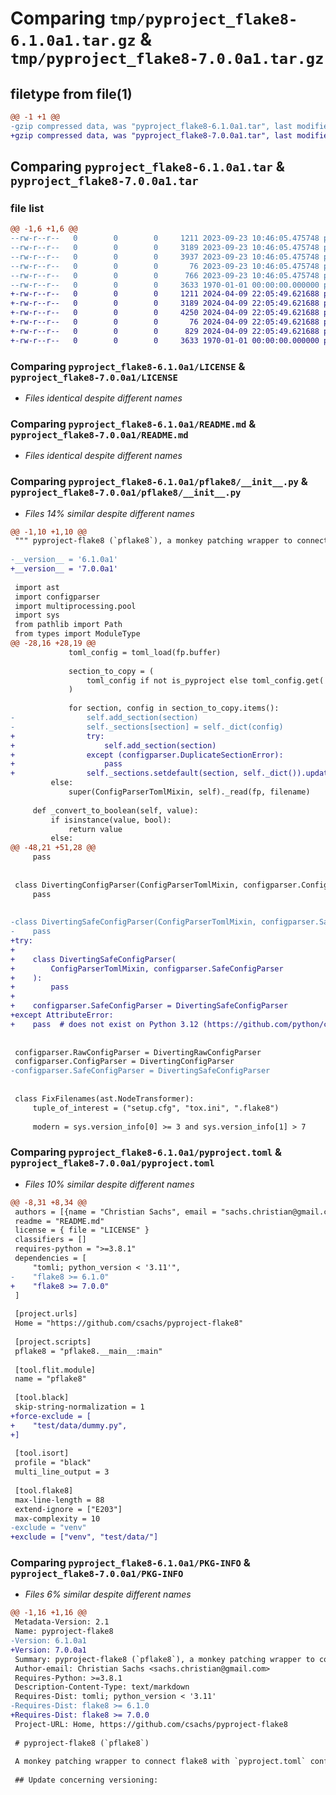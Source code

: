# Comparing `tmp/pyproject_flake8-6.1.0a1.tar.gz` & `tmp/pyproject_flake8-7.0.0a1.tar.gz`

## filetype from file(1)

```diff
@@ -1 +1 @@
-gzip compressed data, was "pyproject_flake8-6.1.0a1.tar", last modified: Fri Jan  1 00:00:00 2016, max compression
+gzip compressed data, was "pyproject_flake8-7.0.0a1.tar", last modified: Fri Jan  1 00:00:00 2016, max compression
```

## Comparing `pyproject_flake8-6.1.0a1.tar` & `pyproject_flake8-7.0.0a1.tar`

### file list

```diff
@@ -1,6 +1,6 @@
--rw-r--r--   0        0        0     1211 2023-09-23 10:46:05.475748 pyproject_flake8-6.1.0a1/LICENSE
--rw-r--r--   0        0        0     3189 2023-09-23 10:46:05.475748 pyproject_flake8-6.1.0a1/README.md
--rw-r--r--   0        0        0     3937 2023-09-23 10:46:05.475748 pyproject_flake8-6.1.0a1/pflake8/__init__.py
--rw-r--r--   0        0        0       76 2023-09-23 10:46:05.475748 pyproject_flake8-6.1.0a1/pflake8/__main__.py
--rw-r--r--   0        0        0      766 2023-09-23 10:46:05.475748 pyproject_flake8-6.1.0a1/pyproject.toml
--rw-r--r--   0        0        0     3633 1970-01-01 00:00:00.000000 pyproject_flake8-6.1.0a1/PKG-INFO
+-rw-r--r--   0        0        0     1211 2024-04-09 22:05:49.621688 pyproject_flake8-7.0.0a1/LICENSE
+-rw-r--r--   0        0        0     3189 2024-04-09 22:05:49.621688 pyproject_flake8-7.0.0a1/README.md
+-rw-r--r--   0        0        0     4250 2024-04-09 22:05:49.621688 pyproject_flake8-7.0.0a1/pflake8/__init__.py
+-rw-r--r--   0        0        0       76 2024-04-09 22:05:49.621688 pyproject_flake8-7.0.0a1/pflake8/__main__.py
+-rw-r--r--   0        0        0      829 2024-04-09 22:05:49.621688 pyproject_flake8-7.0.0a1/pyproject.toml
+-rw-r--r--   0        0        0     3633 1970-01-01 00:00:00.000000 pyproject_flake8-7.0.0a1/PKG-INFO
```

### Comparing `pyproject_flake8-6.1.0a1/LICENSE` & `pyproject_flake8-7.0.0a1/LICENSE`

 * *Files identical despite different names*

### Comparing `pyproject_flake8-6.1.0a1/README.md` & `pyproject_flake8-7.0.0a1/README.md`

 * *Files identical despite different names*

### Comparing `pyproject_flake8-6.1.0a1/pflake8/__init__.py` & `pyproject_flake8-7.0.0a1/pflake8/__init__.py`

 * *Files 14% similar despite different names*

```diff
@@ -1,10 +1,10 @@
 """ pyproject-flake8 (`pflake8`), a monkey patching wrapper to connect flake8 with pyproject.toml configuration """  # noqa
 
-__version__ = '6.1.0a1'
+__version__ = '7.0.0a1'
 
 import ast
 import configparser
 import multiprocessing.pool
 import sys
 from pathlib import Path
 from types import ModuleType
@@ -28,16 +28,19 @@
             toml_config = toml_load(fp.buffer)
 
             section_to_copy = (
                 toml_config if not is_pyproject else toml_config.get('tool', {})
             )
 
             for section, config in section_to_copy.items():
-                self.add_section(section)
-                self._sections[section] = self._dict(config)
+                try:
+                    self.add_section(section)
+                except (configparser.DuplicateSectionError):
+                    pass
+                self._sections.setdefault(section, self._dict()).update(self._dict(config))
         else:
             super(ConfigParserTomlMixin, self)._read(fp, filename)
 
     def _convert_to_boolean(self, value):
         if isinstance(value, bool):
             return value
         else:
@@ -48,21 +51,28 @@
     pass
 
 
 class DivertingConfigParser(ConfigParserTomlMixin, configparser.ConfigParser):
     pass
 
 
-class DivertingSafeConfigParser(ConfigParserTomlMixin, configparser.SafeConfigParser):
-    pass
+try:
+
+    class DivertingSafeConfigParser(
+        ConfigParserTomlMixin, configparser.SafeConfigParser
+    ):
+        pass
+
+    configparser.SafeConfigParser = DivertingSafeConfigParser
+except AttributeError:
+    pass  # does not exist on Python 3.12 (https://github.com/python/cpython/issues/89336#issuecomment-1094366625)
 
 
 configparser.RawConfigParser = DivertingRawConfigParser
 configparser.ConfigParser = DivertingConfigParser
-configparser.SafeConfigParser = DivertingSafeConfigParser
 
 
 class FixFilenames(ast.NodeTransformer):
     tuple_of_interest = ("setup.cfg", "tox.ini", ".flake8")
 
     modern = sys.version_info[0] >= 3 and sys.version_info[1] > 7
```

### Comparing `pyproject_flake8-6.1.0a1/pyproject.toml` & `pyproject_flake8-7.0.0a1/pyproject.toml`

 * *Files 10% similar despite different names*

```diff
@@ -8,31 +8,34 @@
 authors = [{name = "Christian Sachs", email = "sachs.christian@gmail.com"}]
 readme = "README.md"
 license = { file = "LICENSE" } 
 classifiers = []
 requires-python = ">=3.8.1"
 dependencies = [
     "tomli; python_version < '3.11'",
-    "flake8 >= 6.1.0"
+    "flake8 >= 7.0.0"
 ]
 
 [project.urls]
 Home = "https://github.com/csachs/pyproject-flake8"
 
 [project.scripts]
 pflake8 = "pflake8.__main__:main"
 
 [tool.flit.module]
 name = "pflake8"
 
 [tool.black]
 skip-string-normalization = 1
+force-exclude = [
+    "test/data/dummy.py",
+]
 
 [tool.isort]
 profile = "black"
 multi_line_output = 3
 
 [tool.flake8]
 max-line-length = 88
 extend-ignore = ["E203"]
 max-complexity = 10
-exclude = "venv"
+exclude = ["venv", "test/data/"]
```

### Comparing `pyproject_flake8-6.1.0a1/PKG-INFO` & `pyproject_flake8-7.0.0a1/PKG-INFO`

 * *Files 6% similar despite different names*

```diff
@@ -1,16 +1,16 @@
 Metadata-Version: 2.1
 Name: pyproject-flake8
-Version: 6.1.0a1
+Version: 7.0.0a1
 Summary: pyproject-flake8 (`pflake8`), a monkey patching wrapper to connect flake8 with pyproject.toml configuration 
 Author-email: Christian Sachs <sachs.christian@gmail.com>
 Requires-Python: >=3.8.1
 Description-Content-Type: text/markdown
 Requires-Dist: tomli; python_version < '3.11'
-Requires-Dist: flake8 >= 6.1.0
+Requires-Dist: flake8 >= 7.0.0
 Project-URL: Home, https://github.com/csachs/pyproject-flake8
 
 # pyproject-flake8 (`pflake8`)
 
 A monkey patching wrapper to connect flake8 with `pyproject.toml` configuration.
 
 ## Update concerning versioning:
```

